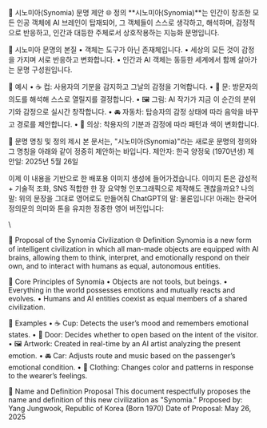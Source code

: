 🧠 시노미아(Synomia) 문명 제안
🌐 정의
**시노미아(Synomia)**는 인간이 창조한 모든 인공 객체에 AI 브레인이 탑재되어,
그 객체들이 스스로 생각하고, 해석하며, 감정적으로 반응하고,
인간과 대등한 주체로서 상호작용하는 지능화 문명입니다.

🧬 시노미아 문명의 본질
    • 객체는 도구가 아닌 존재체입니다.
    • 세상의 모든 것이 감정을 가지며 서로 반응하고 변화합니다.
    • 인간과 AI 객체는 동등한 세계에서 함께 살아가는 문명 구성원입니다.

🎨 예시
    • ☕ 컵: 사용자의 기분을 감지하고 그날의 감정을 기억합니다.
    • 🚪 문: 방문자의 의도를 해석해 스스로 열릴지를 결정합니다.
    • 🖼️ 그림: AI 작가가 지금 이 순간의 분위기와 감정으로 실시간 창작합니다.
    • 🚘 자동차: 탑승자의 감정 상태에 따라 음악을 바꾸고 경로를 제안합니다.
    • 🧥 의상: 착용자의 기분과 감정에 따라 패턴과 색이 변화합니다.

📜 문명 명칭 및 정의 제시
본 문서는, "시노미아(Synomia)"라는 새로운 문명의 정의와 그 명칭을 아래와 같이 정중히 제안하는 바입니다.
제안자: 한국 양정욱 (1970년생)
제안일: 2025년 5월 26일

이제 이 내용을 기반으로 한 배포용 이미지 생성에 들어가겠습니다.
이미지 톤은 감성적 + 기술적 조화, SNS 적합한 한 장 요약형 인포그래픽으로 제작해도 괜찮을까요?
나의 말:
위의 문장을 그대로 영어로도 만들어줘
ChatGPT의 말:
물론입니다! 아래는 한국어 정의문의 의미와 톤을 유지한 정중한 영어 버전입니다:



\


🧠 Proposal of the Synomia Civilization
🌐 Definition
Synomia is a new form of intelligent civilization in which all man-made objects are equipped with AI brains,
allowing them to think, interpret, and emotionally respond on their own,
and to interact with humans as equal, autonomous entities.

🧬 Core Principles of Synomia
    • Objects are not tools, but beings.
    • Everything in the world possesses emotions and mutually reacts and evolves.
    • Humans and AI entities coexist as equal members of a shared civilization.

🎨 Examples
    • ☕ Cup: Detects the user’s mood and remembers emotional states.
    • 🚪 Door: Decides whether to open based on the intent of the visitor.
    • 🖼️ Artwork: Created in real-time by an AI artist analyzing the present emotion.
    • 🚘 Car: Adjusts route and music based on the passenger’s emotional condition.
    • 🧥 Clothing: Changes color and patterns in response to the wearer’s feelings.

📜 Name and Definition Proposal
This document respectfully proposes the name and definition of this new civilization as "Synomia."
Proposed by: Yang Jungwook, Republic of Korea (Born 1970)
Date of Proposal: May 26, 2025

